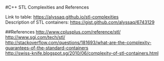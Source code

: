 #C++ STL Complexities and References

Link to table: https://alyssaq.github.io/stl-complexities    
Description of STL containers: https://gist.github.com/alyssaq/6743129

##References
http://www.cplusplus.com/reference/stl/    
http://www.sgi.com/tech/stl/   
http://stackoverflow.com/questions/181693/what-are-the-complexity-guarantees-of-the-standard-containers    
http://swiss-knife.blogspot.sg/2010/06/complexity-of-stl-containers.html   
